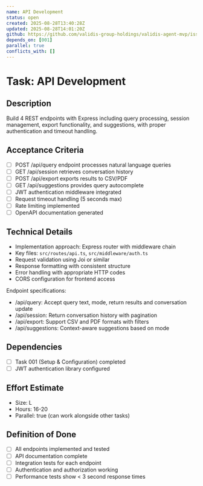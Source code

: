 ```yaml
---
name: API Development
status: open
created: 2025-08-28T13:40:28Z
updated: 2025-08-28T14:01:20Z
github: https://github.com/validis-group-holdings/validis-agent-mvp/issues/6
depends_on: [001]
parallel: true
conflicts_with: []
---
```


# Task: API Development

## Description
Build 4 REST endpoints with Express including query processing, session management, export functionality, and suggestions, with proper authentication and timeout handling.

## Acceptance Criteria
- [ ] POST /api/query endpoint processes natural language queries
- [ ] GET /api/session retrieves conversation history
- [ ] POST /api/export exports results to CSV/PDF
- [ ] GET /api/suggestions provides query autocomplete
- [ ] JWT authentication middleware integrated
- [ ] Request timeout handling (5 seconds max)
- [ ] Rate limiting implemented
- [ ] OpenAPI documentation generated

## Technical Details
- Implementation approach: Express router with middleware chain
- Key files: `src/routes/api.ts`, `src/middleware/auth.ts`
- Request validation using Joi or similar
- Response formatting with consistent structure
- Error handling with appropriate HTTP codes
- CORS configuration for frontend access

Endpoint specifications:
- /api/query: Accept query text, mode, return results and conversation update
- /api/session: Return conversation history with pagination
- /api/export: Support CSV and PDF formats with filters
- /api/suggestions: Context-aware suggestions based on mode

## Dependencies
- [ ] Task 001 (Setup & Configuration) completed
- [ ] JWT authentication library configured

## Effort Estimate
- Size: L
- Hours: 16-20
- Parallel: true (can work alongside other tasks)

## Definition of Done
- [ ] All endpoints implemented and tested
- [ ] API documentation complete
- [ ] Integration tests for each endpoint
- [ ] Authentication and authorization working
- [ ] Performance tests show < 3 second response times